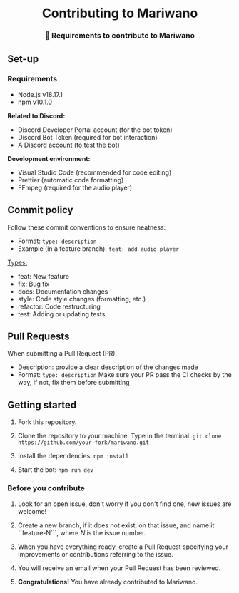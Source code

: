 <h1 align="center">
    <br>
    Contributing to Mariwano
</h1>

<h3 align="center">
    🎯 Requirements to contribute to Mariwano
</h3>

## Set-up 

### Requirements

- Node.js v18.17.1
- npm v10.1.0

<b>Related to Discord:</b>
- Discord Developer Portal account (for the bot token)
- Discord Bot Token (required for bot interaction)
- A Discord account (to test the bot)

<b>Development environment:</b>
- Visual Studio Code (recommended for code editing)
- Prettier (automatic code formatting)
- FFmpeg (required for the audio player)

## Commit policy

Follow these commit conventions to ensure neatness:

- Format: `type: description`
- Example (in a feature branch): `feat: add audio player`

<u>Types:</u>

- feat: New feature
- fix: Bug fix
- docs: Documentation changes
- style: Code style changes (formatting, etc.)
- refactor: Code restructuring
- test: Adding or updating tests

## Pull Requests

When submitting a Pull Request (PR),
- Description: provide a clear description of the changes made
- Format: `type: description`
Make sure your PR pass the CI checks by the way, if not, fix them before submitting


## Getting started

1. Fork this repository.

2. Clone the repository to your machine. Type in the terminal:
```git clone https://github.com/your-fork/mariwano.git```

3. Install the dependencies: 
```npm install```

4. Start the bot: 
```npm run dev```

### Before you contribute

1. Look for an open issue, don't worry if you don't find one, new issues are welcome!

2. Create a new branch, if it does not exist, on that issue, and name it ``feature-N```, where <i>N</i> is the issue number. 

3. When you have everything ready, create a Pull Request specifying your improvements or contributions referring to the issue.

4. You will receive an email when your Pull Request has been reviewed.

5. <b>Congratulations!</b> You have already contributed to Mariwano.


